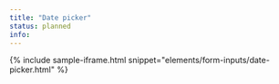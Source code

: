 ```yaml
---
title: "Date picker"
status: planned
info:
---
```


{% include sample-iframe.html snippet="elements/form-inputs/date-picker.html" %}